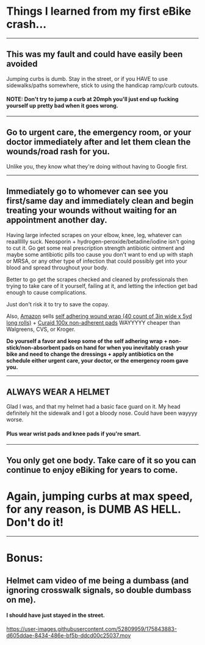 # Things I learned from my first eBike crash...

___

## This was my fault and could have easily been avoided
Jumping curbs is dumb. Stay in the street, or if you HAVE to use sidewalks/paths somewhere, stick to using the handicap ramp/curb cutouts. 
#### NOTE: Don't try to jump a curb at 20mph you'll just end up fucking yourself up pretty bad when it goes wrong.

___

## Go to urgent care, the emergency room, or your doctor immediately after and let them clean the wounds/road rash for you.
Unlike you, they know what they're doing without having to Google first.

___

## Immediately go to whomever can see you first/same day and immediately clean and begin treating your wounds without waiting for an appointment another day.

Having large infected scrapes on your elbow, knee, leg, whatever can reaalllllly suck. Neosporin + hydrogen-peroxide/betadine/iodine isn't going to cut it.
Go get some real prescription strength antibiotic ointment and maybe some antibiotic pills too cause you don't want to end up with staph or MRSA, or any other type of infection that could possibly get into your blood and spread throughout your body.

Better to go get the scrapes checked and cleaned by professionals then trying to take care of it yourself, failing at it, and letting the infection get bad enough to cause complications.

Just don't risk it to try to save the copay.

Also, [Amazon](https://amazon.com) sells [self adhering wound wrap (40 count of 3in wide x 5yd long rolls)](https://smile.amazon.com/gp/product/B09HC58XSK/) + [Curaid 100x non-adherent pads](https://smile.amazon.com/gp/product/B005EB9SFI/) WAYYYYY cheaper than Walgreens, CVS, or Kroger.

**Do yourself a favor and keep some of the self adhering wrap + non-stick/non-absorbent pads on hand for when you inevitably crash your bike and need to change the dressings + apply antibiotics on the schedule either urgent care, your doctor, or the emergency room gave you.**

___

## ALWAYS WEAR A HELMET

Glad I was, and that my helmet had a basic face guard on it. My head definitely hit the sidewalk and I got a bloody nose. Could have been wayyyy worse. 

#### Plus wear wrist pads and knee pads if you're smart.

___

## You only get one body. Take care of it so you can continue to enjoy eBiking for years to come.

# Again, jumping curbs at max speed, for any reason, is DUMB AS HELL. Don't do it!

___ 
# Bonus: 

## Helmet cam video of me being a dumbass (and ignoring crosswalk signals, so double dumbass on me). 

#### I should have just stayed in the street.

https://user-images.githubusercontent.com/52809959/175843883-d605ddae-8434-486e-bf5b-ddcd00c25037.mov
